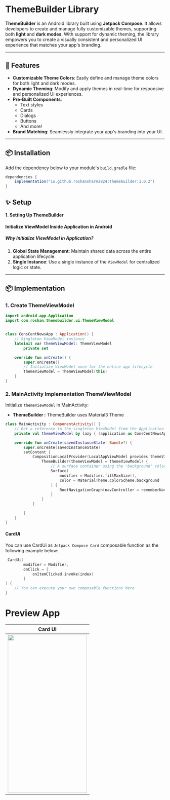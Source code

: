 # ThemeBuilder Library

**ThemeBuilder** is an Android library built using **Jetpack Compose**. It allows developers to create and manage fully customizable themes, supporting both **light** and **dark modes**. With support for dynamic theming, the library empowers you to create a visually consistent and personalized UI experience that matches your app's branding.

---

## 🚀 Features

- **Customizable Theme Colors**: Easily define and manage theme colors for both light and dark modes.
- **Dynamic Theming**: Modify and apply themes in real-time for responsive and personalized UI experiences.
- **Pre-Built Components**:
  - Text styles
  - Cards
  - Dialogs
  - Buttons
  - And more!
- **Brand Matching**: Seamlessly integrate your app's branding into your UI.

---

## 📦 Installation

Add the dependency below to your module's `build.gradle` file:
```gradle
dependencies {
    implementation("io.github.roshansharma824:themebuilder:1.0.2")
}
```

## ✨ Setup

#### 1. Setting Up ThemeBuilder

#### Initialize ViewModel Inside Application in Android
##### Why Initialize ViewModel in Application?

1. **Global State Management**: Maintain shared data across the entire application lifecycle.
2. **Single Instance**: Use a single instance of the `ViewModel` for centralized logic or state.


---

## 📦 Implementation

### 1. **Create ThemeViewModel**


```kotlin
import android.app.Application
import com.roshan.themebuilder.ui.ThemeViewModel


class ConsCentNewsApp : Application() {
    // Singleton ViewModel instance
    lateinit var themeViewModel: ThemeViewModel
        private set

    override fun onCreate() {
        super.onCreate()
        // Initialize ViewModel once for the entire app lifecycle
        themeViewModel = ThemeViewModel(this)
    }
}
```

### 2. **MainActivity Implementation ThemeViewModel**
Initialize `themeViewModel` in MainActivity:
- **ThemeBuilder :** ThemeBuilder uses Material3 Theme 
```kotlin 
class MainActivity : ComponentActivity() {
    // Get a reference to the singleton ViewModel from the Application instance
    private val themeViewModel by lazy { (application as ConsCentNewsApp).themeViewModel }

    override fun onCreate(savedInstanceState: Bundle?) {
        super.onCreate(savedInstanceState)
        setContent {
            CompositionLocalProvider(LocalAppViewModel provides themeViewModel){
                ThemeBuilder(themeViewModel = themeViewModel) {
                    // A surface container using the 'background' color from the theme
                    Surface(
                        modifier = Modifier.fillMaxSize(),
                        color = MaterialTheme.colorScheme.background
                    ) {
                        RootNavigationGraph(navController = rememberNavController())
                    }
                }
            }

        }
    }
}
```

#### CardUi
You can use CardUi as `Jetpack Compose Card` composable function as the following example below:
```kotlin
 CardUi(
        modifier = Modifier,
        onClick = {
            onItemClicked.invoke(index)
        }
) {
    // You can execute your own composable functions here
}
```

# Preview App
| Card UI  | 
| ------------- |
| <img src="assets/card_ui_video.mp4" height=500 width=250/>  | 























